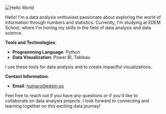 ![Hello World](https://allhacked.com/up/2019/03/hello-world.gif)

Hello! I'm a data analysis enthusiast passionate about exploring the world of information through numbers and statistics. Currently, I'm studying at EDEM School, where I'm honing my skills in the field of data analysis and data science.

**Tools and Technologies**:

- **Programming Language**: Python
- **Data Visualization**: Power BI, Tableau

I use these tools for data analysis and to create impactful visualizations.

**Contact Information**:

- **Email**: humaro@edem.es

Feel free to reach out if you have any questions or if you'd like to collaborate on data analysis projects. I look forward to connecting and learning together on this exciting data journey!